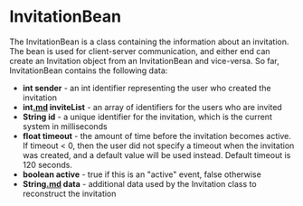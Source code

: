 # InvitationBean #

The InvitationBean is a class containing the information about an invitation. The bean is used for client-server communication, and either end can create an Invitation object from an InvitationBean and vice-versa. So far, InvitationBean contains the following data:

  * **int sender** - an int identifier representing the user who created the invitation
  * **int[.md](.md) inviteList** - an array of identifiers for the users who are invited
  * **String id** - a unique identifier for the invitation, which is the current system in milliseconds
  * **float timeout** - the amount of time before the invitation becomes active. If timeout < 0, then the user did not specify a timeout when the invitation was created, and a default value will be used instead. Default timeout is 120 seconds.
  * **boolean active** - true if this is an "active" event, false otherwise
  * **String[.md](.md) data** - additional data used by the Invitation class to reconstruct the invitation
